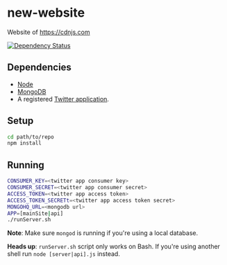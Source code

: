 new-website
===========

Website of https://cdnjs.com

[![Dependency Status](https://david-dm.org/cdnjs/new-website.svg?theme=shields.io)](https://david-dm.org/cdnjs/new-website)

## Dependencies

* [Node](https://nodejs.org)
* [MongoDB](https://mongodb.org)
* A registered [Twitter application](https://apps.twitter.com/).

## Setup

```sh
cd path/to/repo
npm install
```

## Running

```sh
CONSUMER_KEY=<twitter app consumer key>
CONSUMER_SECRET=<twitter app consumer secret>
ACCESS_TOKEN=<twitter app access token>
ACCESS_TOKEN_SECRETt=<twitter app access token secret>
MONGOHQ_URL=<mongodb url>
APP=[mainSite|api]
./runServer.sh
```

**Note**: Make sure `mongod` is running if you're using a local database.

**Heads up**: `runServer.sh` script only works on Bash. If you're using another shell run `node [server|api].js` instead.

